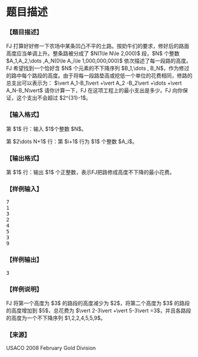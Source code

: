 # 题目描述


<h3>
【题目描述】
</h3>
<p>
FJ 打算好好修一下农场中某条凹凸不平的土路。按奶牛们的要求，修好后的路面高度应当单调上升。整条路被分成了 $N(1\le N\le 2,000)$ 段，$N$ 个整数 $A_1,A_2,\dots ,A_N(0\le A_i\le 1,000,000,000)$ 依次描述了每一段路的高度。FJ 希望找到一个恰好含 $N$ 个元素的不下降序列 $B_1,\dots , B_N$，作为修过的路中每个路段的高度。由于将每一段路垫高或挖低一个单位的花费相同，修路的总支出可以表示为： $\vert A_1-B_1\vert +\vert A_2 -B_2\vert +\dots +\vert A_N-B_N\vert$ 请你计算一下，FJ 在这项工程上的最小支出是多少。FJ 向你保证，这个支出不会超过 $2^{31}-1$。
</p>
<h3>
【输入格式】
</h3>
<p>
第 $1$ 行：输入 $1$个整数 $N$。
</p>
<p>
第 $2\dots N+1$ 行：第 $i+1$ 行为 $1$ 个整数 $A_i$。
</p>
<h3>
【输出格式】
</h3>
<p>
第 $1$ 行：输出 $1$ 个正整数，表示FJ把路修成高度不下降的最小花费。
</p>
<h3>
【样例输入】
</h3>
<pre>7
1
3
2
4
5
3
9
</pre>
<h3>
【样例输出】
</h3>
<pre>3</pre>
<h3>
【样例说明】
</h3>
<p>
FJ 将第一个高度为 $3$ 的路段的高度减少为 $2$，将第二个高度为 $3$ 的路段的高度增加到 $5$，总花费为 $\vert 2-3\vert +\vert 5-3\vert =3$，并且各路段的高度为一个不下降序列 $1,2,2,4,5,5,9$。
</p>
<h3>
【来源】
</h3>
<p>
USACO 2008 February Gold Division
</p>
